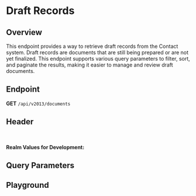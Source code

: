 <script setup>
import SwaggerUI from "@/swagger/view/SwaggerUI.vue"
import contactJson from "@/swagger/json/contact/list.json";
import baseJson from "@/swagger/json/records/list.json";

function mergeJson(base, specific) {
  const merged = JSON.parse(JSON.stringify(base));
  merged.paths["/documents"].get.parameters[0].schema.example = specific.example;
  return merged;
}

const swaggerSpecs = [
  { json: mergeJson(baseJson, contactJson), protected: true },
];

</script>

# Draft Records

## Overview
This endpoint provides a way to retrieve draft records from the Contact system. Draft records are documents that are still being prepared or are not yet finalized. This endpoint supports various query parameters to filter, sort, and paginate the results, making it easier to manage and review draft documents.

## Endpoint
**GET** `/api/v2013/documents`

## Header
<!--@include: @/../components/common/header/authorization-realm.md-->

<br>

**Realm Values for Development:**

<!--@include: @/../components/common/realm/abs-dev.md-->
<!--@include: @/../components/common/realm/bch-dev.md-->


## Query Parameters
<!--@include: @/../components/common/query/collection-filter-orderby-top-skip.md-->

## Playground

<SwaggerUI :swaggerSpecs="swaggerSpecs" />
